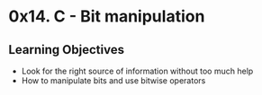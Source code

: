 # **0x14. C - Bit manipulation**

## Learning Objectives
- Look for the right source of information without too much help
- How to manipulate bits and use bitwise operators
